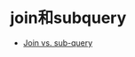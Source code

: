 # join和subquery

* [Join vs. sub-query](https://stackoverflow.com/questions/2577174/join-vs-sub-query)